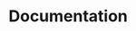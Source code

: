 # Documentation

<!-- toc -->

<!--emdaer-p
  - '@emdaer/plugin-documentation'
  - sources:
    - ./index.js
-->
